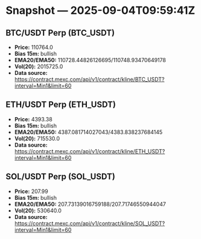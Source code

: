 # Snapshot — 2025-09-04T09:59:41Z

## BTC/USDT Perp (BTC_USDT)
- **Price:** 110764.0
- **Bias 15m:** bullish
- **EMA20/EMA50:** 110728.44826126695/110748.93470649178
- **Vol(20):** 2015725.0
- **Data source:** https://contract.mexc.com/api/v1/contract/kline/BTC_USDT?interval=Min1&limit=60

## ETH/USDT Perp (ETH_USDT)
- **Price:** 4393.38
- **Bias 15m:** bullish
- **EMA20/EMA50:** 4387.081714027043/4383.838237684145
- **Vol(20):** 715530.0
- **Data source:** https://contract.mexc.com/api/v1/contract/kline/ETH_USDT?interval=Min1&limit=60

## SOL/USDT Perp (SOL_USDT)
- **Price:** 207.99
- **Bias 15m:** bullish
- **EMA20/EMA50:** 207.73139016759188/207.71746550944047
- **Vol(20):** 530640.0
- **Data source:** https://contract.mexc.com/api/v1/contract/kline/SOL_USDT?interval=Min1&limit=60
